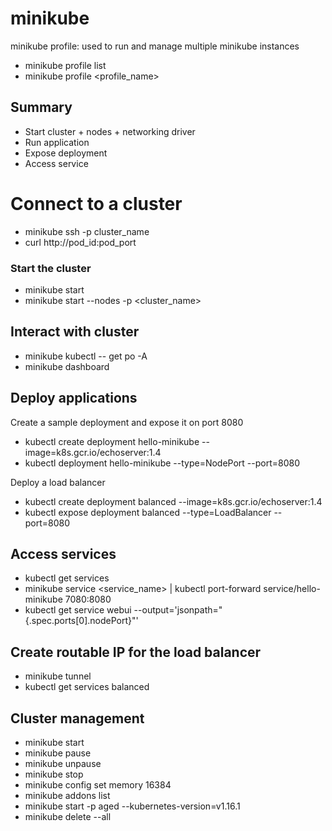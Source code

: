 # minikube

minikube profile: used to run and manage multiple minikube instances
- minikube profile list
- minikube profile <profile_name>

## Summary
- Start cluster + nodes + networking driver
- Run application
- Expose deployment
- Access service

# Connect to a cluster
- minikube ssh -p cluster_name
- curl http://pod_id:pod_port

### Start the cluster
- minikube start
- minikube start --nodes <n> -p <cluster_name>

## Interact with cluster
- minikube kubectl -- get po -A
- minikube dashboard

## Deploy applications

Create a sample deployment and expose it on port 8080
- kubectl create deployment hello-minikube --image=k8s.gcr.io/echoserver:1.4
- kubectl  deployment hello-minikube --type=NodePort --port=8080


Deploy a load balancer
- kubectl create deployment balanced --image=k8s.gcr.io/echoserver:1.4
- kubectl expose deployment balanced --type=LoadBalancer --port=8080

## Access services
- kubectl get services
- minikube service <service_name> | kubectl port-forward service/hello-minikube 7080:8080
- kubectl get service webui --output='jsonpath="{.spec.ports[0].nodePort}"'

## Create routable IP for the load balancer
- minikube tunnel
- kubectl get services balanced

## Cluster management
- minikube start
- minikube pause
- minikube unpause
- minikube stop
- minikube config set memory 16384
- minikube addons list
- minikube start -p aged --kubernetes-version=v1.16.1
- minikube delete --all

